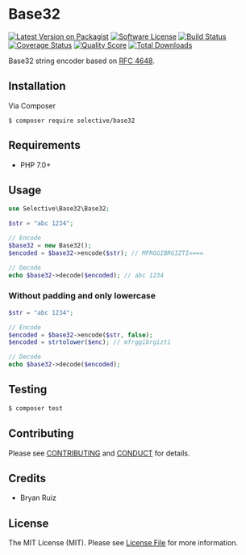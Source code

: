 # Base32

[![Latest Version on Packagist](https://img.shields.io/github/release/selective-php/base32.svg)](https://packagist.org/packages/selective/base32)
[![Software License](https://img.shields.io/badge/license-MIT-brightgreen.svg)](LICENSE.md)
[![Build Status](https://github.com/selective-php/base32/workflows/PHP/badge.svg)](https://github.com/selective-php/base32/actions)
[![Coverage Status](https://scrutinizer-ci.com/g/selective-php/base32/badges/coverage.png?b=master)](https://scrutinizer-ci.com/g/selective-php/base32/code-structure)
[![Quality Score](https://scrutinizer-ci.com/g/selective-php/base32/badges/quality-score.png?b=master)](https://scrutinizer-ci.com/g/selective-php/base32/?branch=master)
[![Total Downloads](https://img.shields.io/packagist/dt/selective/base32.svg)](https://packagist.org/packages/selective/base32/stats)

Base32 string encoder based on [RFC 4648](https://tools.ietf.org/html/rfc4648#section-6).

## Installation

Via Composer

```
$ composer require selective/base32
```

## Requirements

* PHP 7.0+

## Usage

```php
use Selective\Base32\Base32;

$str = "abc 1234";

// Encode
$base32 = new Base32();
$encoded = $base32->encode($str); // MFRGGIBRGIZTI====

// Decode
echo $base32->decode($encoded); // abc 1234
```

### Without padding and only lowercase

```php
$str = "abc 1234";

// Encode
$encoded = $base32->encode($str, false);
$encoded = strtolower($enc); // mfrggibrgizti

// Decode
echo $base32->decode($encoded);
```

## Testing

``` bash
$ composer test
```

## Contributing

Please see [CONTRIBUTING](CONTRIBUTING.md) and [CONDUCT](CONDUCT.md) for details.

## Credits
* Bryan Ruiz

## License

The MIT License (MIT). Please see [License File](LICENSE.md) for more information.
